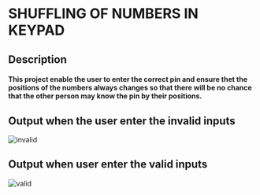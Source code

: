 # SHUFFLING OF NUMBERS IN KEYPAD
## Description
#### This project enable the user to enter the correct pin and ensure thet the positions of the numbers always changes so that there will be no chance that the other person may know the pin by their positions.
## Output when the user enter the invalid inputs
![invalid](https://user-images.githubusercontent.com/81628668/116788551-dc874b00-aac7-11eb-8683-f2a4b85cd64e.png)

## Output when user enter the valid inputs
![valid](https://user-images.githubusercontent.com/81628668/116788574-0476ae80-aac8-11eb-92e0-5c2405ad398b.png)

